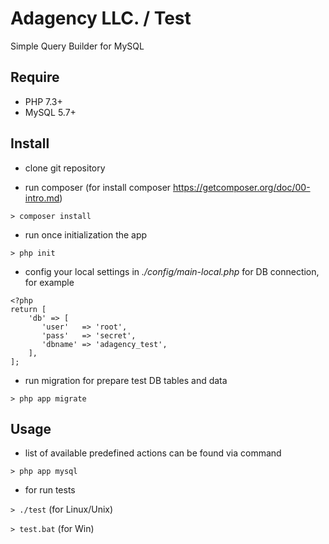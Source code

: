 # Adagency LLC. / Test

Simple Query Builder for MySQL

## Require

* PHP 7.3+
* MySQL 5.7+

## Install

* clone git repository

* run composer (for install composer https://getcomposer.org/doc/00-intro.md) 

` > composer install `

* run once initialization the app

` > php init `

* config your local settings in _./config/main-local.php_ for DB connection, for example

```
<?php
return [
    'db' => [
       'user'   => 'root',
       'pass'   => 'secret',
       'dbname' => 'adagency_test',
    ],
];
```

* run migration for prepare test DB tables and data

` > php app migrate `

## Usage

* list of available predefined actions can be found via command

` > php app mysql `

* for run tests

` > ./test ` (for Linux/Unix)

` > test.bat ` (for Win)